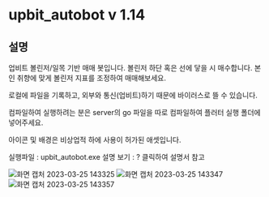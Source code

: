 # upbit_autobot v 1.14

## 설명

업비트 볼린저/일목 기반 매매 봇입니다.
볼린저 하단 혹은 선에 닿을 시 매수합니다.
본인 취향에 맞게 볼린저 지표를 조정하여 매매해보세요.

로컬에 파일을 기록하고, 외부와 통신(업비트)하기 때문에
바이러스로 뜰 수 있습니다.

컴파일하여 실행하려는 분은 server의 go 파일을 따로 컴파일하여
플러터 실행 폴더에 넣어주세요.

아이콘 및 배경은 비상업적 하에 사용이 허가된 애셋입니다.

실행파일 : upbit_autobot.exe
설명 보기 : ? 클릭하여 설명서 참고



![화면 캡처 2023-03-25 143325](https://user-images.githubusercontent.com/92710478/227698444-c3ded7c2-beab-49ef-9edc-f4a407f6d08b.png)
![화면 캡처 2023-03-25 143347](https://user-images.githubusercontent.com/92710478/227698464-adf67d81-49ae-4b10-a42e-42e9f1af2cd6.png)
![화면 캡처 2023-03-25 143357](https://user-images.githubusercontent.com/92710478/227698465-b453f817-4c18-4072-a316-46c537f83be7.png)
